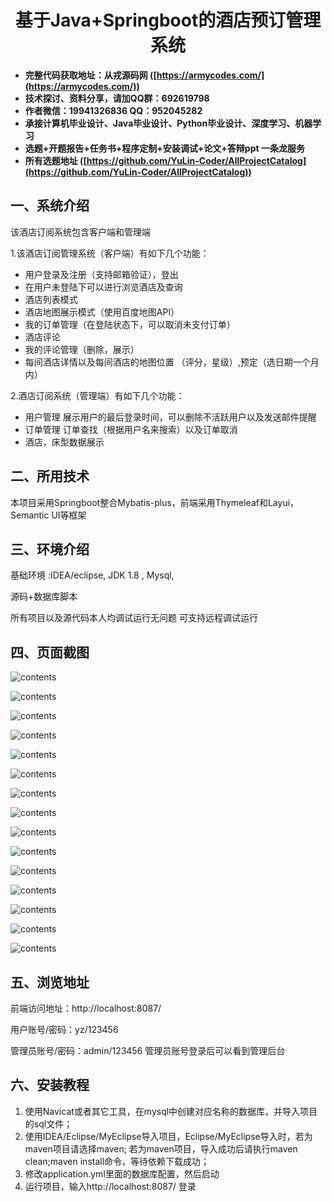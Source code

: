 <p><h1 align="center">基于Java+Springboot的酒店预订管理系统</h1></p>

- <b>完整代码获取地址：从戎源码网 ([https://armycodes.com/](https://armycodes.com/))</b>
- <b>技术探讨、资料分享，请加QQ群：692619798</b> 
- <b>作者微信：19941326836  QQ：952045282</b> 
- <b>承接计算机毕业设计、Java毕业设计、Python毕业设计、深度学习、机器学习</b>
- <b>选题+开题报告+任务书+程序定制+安装调试+论文+答辩ppt 一条龙服务</b>
- <b>所有选题地址 ([https://github.com/YuLin-Coder/AllProjectCatalog](https://github.com/YuLin-Coder/AllProjectCatalog)) </b>

## 一、系统介绍

该酒店订阅系统包含客户端和管理端

1.该酒店订阅管理系统（客户端）有如下几个功能：
- 用户登录及注册（支持邮箱验证），登出
- 在用户未登陆下可以进行浏览酒店及查询
- 酒店列表模式
- 酒店地图展示模式（使用百度地图API）
- 我的订单管理（在登陆状态下，可以取消未支付订单）
- 酒店评论
- 我的评论管理（删除，展示）
- 每间酒店详情以及每间酒店的地图位置 （评分，星级）,预定（选日期一个月内）


2.酒店订阅系统（管理端）有如下几个功能：
- 用户管理
  展示用户的最后登录时间，可以删除不活跃用户以及发送邮件提醒
- 订单管理
  订单查找（根据用户名来搜索）以及订单取消
- 酒店，床型数据展示

## 二、所用技术

本项目采用Springboot整合Mybatis-plus，前端采用Thymeleaf和Layui，Semantic UI等框架


## 三、环境介绍

基础环境 :IDEA/eclipse, JDK 1.8 , Mysql,

源码+数据库脚本

所有项目以及源代码本人均调试运行无问题 可支持远程调试运行

## 四、页面截图

![contents](./picture/picture1.png)

![contents](./picture/picture2.png)

![contents](./picture/picture3.png)

![contents](./picture/picture4.png)

![contents](./picture/picture15.png)

![contents](./picture/picture5.png)

![contents](./picture/picture6.png)

![contents](./picture/picture7.png)

![contents](./picture/picture8.png)

![contents](./picture/picture9.png)

![contents](./picture/picture10.png)

![contents](./picture/picture11.png)

![contents](./picture/picture12.png)

![contents](./picture/picture13.png)

![contents](./picture/picture14.png)


## 五、浏览地址

前端访问地址：http://localhost:8087/

用户账号/密码：yz/123456

管理员账号/密码：admin/123456  管理员账号登录后可以看到管理后台



## 六、安装教程

1. 使用Navicat或者其它工具，在mysql中创建对应名称的数据库，并导入项目的sql文件；
2. 使用IDEA/Eclipse/MyEclipse导入项目，Eclipse/MyEclipse导入时，若为maven项目请选择maven;
   若为maven项目，导入成功后请执行maven clean;maven install命令，等待依赖下载成功；
3. 修改application.yml里面的数据库配置，然后启动
4. 运行项目，输入http://localhost:8087/ 登录


